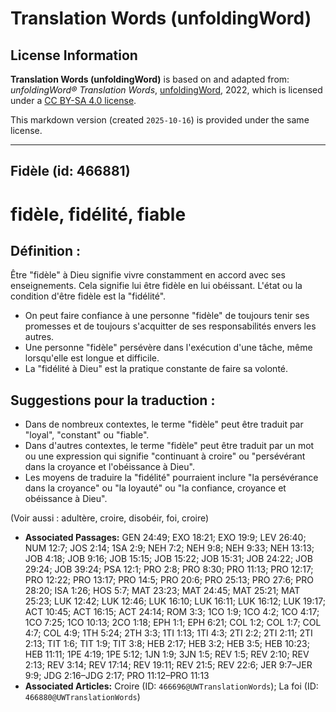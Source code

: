 # Translation Words (unfoldingWord)

## License Information

**Translation Words (unfoldingWord)** is based on and adapted from: _unfoldingWord® Translation Words_, [unfoldingWord](https://unfoldingword.org/utw), 2022, which is licensed under a [CC BY-SA 4.0 license](https://creativecommons.org/licenses/by-sa/4.0/legalcode.en).

This markdown version (created `2025-10-16`) is provided under the same license.



--------------------------------

## Fidèle (id: 466881)

fidèle, fidélité, fiable
========================

Définition :
------------

Être "fidèle" à Dieu signifie vivre constamment en accord avec ses enseignements. Cela signifie lui être fidèle en lui obéissant. L'état ou la condition d'être fidèle est la "fidélité".

* On peut faire confiance à une personne "fidèle" de toujours tenir ses promesses et de toujours s'acquitter de ses responsabilités envers les autres.
* Une personne "fidèle" persévère dans l'exécution d'une tâche, même lorsqu'elle est longue et difficile.
* La "fidélité à Dieu" est la pratique constante de faire sa volonté.

Suggestions pour la traduction :
--------------------------------

* Dans de nombreux contextes, le terme "fidèle" peut être traduit par "loyal", "constant" ou "fiable".
* Dans d'autres contextes, le terme "fidèle" peut être traduit par un mot ou une expression qui signifie "continuant à croire" ou "persévérant dans la croyance et l'obéissance à Dieu".
* Les moyens de traduire la "fidélité" pourraient inclure "la persévérance dans la croyance" ou "la loyauté" ou "la confiance, croyance et obéissance à Dieu".

(Voir aussi : adultère, croire, disobéir, foi, croire)

* **Associated Passages:** GEN 24:49; EXO 18:21; EXO 19:9; LEV 26:40; NUM 12:7; JOS 2:14; 1SA 2:9; NEH 7:2; NEH 9:8; NEH 9:33; NEH 13:13; JOB 4:18; JOB 9:16; JOB 15:15; JOB 15:22; JOB 15:31; JOB 24:22; JOB 29:24; JOB 39:24; PSA 12:1; PRO 2:8; PRO 8:30; PRO 11:13; PRO 12:17; PRO 12:22; PRO 13:17; PRO 14:5; PRO 20:6; PRO 25:13; PRO 27:6; PRO 28:20; ISA 1:26; HOS 5:7; MAT 23:23; MAT 24:45; MAT 25:21; MAT 25:23; LUK 12:42; LUK 12:46; LUK 16:10; LUK 16:11; LUK 16:12; LUK 19:17; ACT 10:45; ACT 16:15; ACT 24:14; ROM 3:3; 1CO 1:9; 1CO 4:2; 1CO 4:17; 1CO 7:25; 1CO 10:13; 2CO 1:18; EPH 1:1; EPH 6:21; COL 1:2; COL 1:7; COL 4:7; COL 4:9; 1TH 5:24; 2TH 3:3; 1TI 1:13; 1TI 4:3; 2TI 2:2; 2TI 2:11; 2TI 2:13; TIT 1:6; TIT 1:9; TIT 3:8; HEB 2:17; HEB 3:2; HEB 3:5; HEB 10:23; HEB 11:11; 1PE 4:19; 1PE 5:12; 1JN 1:9; 3JN 1:5; REV 1:5; REV 2:10; REV 2:13; REV 3:14; REV 17:14; REV 19:11; REV 21:5; REV 22:6; JER 9:7–JER 9:9; JDG 2:16–JDG 2:17; PRO 11:12–PRO 11:13
* **Associated Articles:** Croire (ID: `466696@UWTranslationWords`); La foi (ID: `466880@UWTranslationWords`)

